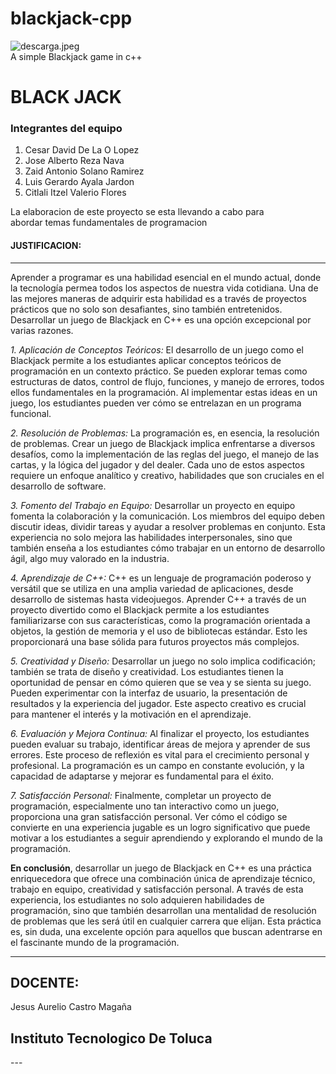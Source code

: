 # blackjack-cpp

![descarga.jpeg](..%2F..%2FOneDrive%2FIm%C3%A1genes%2FSaved%20Pictures%2Fdescarga.jpeg)
<br>
A simple Blackjack game in c++
<h1>BLACK JACK</h1>
<h3>Integrantes del equipo</h3>
<ol>
    <li>Cesar David De La O Lopez</li>
    <li>Jose Alberto Reza Nava</li>
    <li>Zaid Antonio Solano Ramirez</li>
    <li>Luis Gerardo Ayala Jardon</li>
    <li>Citlali Itzel Valerio Flores</li>
</ol>
La elaboracion de este proyecto se esta llevando a cabo para<br> 
abordar temas fundamentales de programacion
<br>
<h4>JUSTIFICACION:</h4>

---


Aprender a programar es una habilidad esencial en el mundo actual, donde la tecnología permea todos los aspectos de nuestra vida cotidiana. Una de las mejores maneras de adquirir esta habilidad es a través de proyectos prácticos que no solo son desafiantes, sino también entretenidos. Desarrollar un juego de Blackjack en C++ es una opción excepcional por varias razones.

*1. Aplicación de Conceptos Teóricos:*
El desarrollo de un juego como el Blackjack permite a los estudiantes aplicar conceptos teóricos de programación en un contexto práctico. Se pueden explorar temas como estructuras de datos, control de flujo, funciones, y manejo de errores, todos ellos fundamentales en la programación. Al implementar estas ideas en un juego, los estudiantes pueden ver cómo se entrelazan en un programa funcional.

*2. Resolución de Problemas:*
La programación es, en esencia, la resolución de problemas. Crear un juego de Blackjack implica enfrentarse a diversos desafíos, como la implementación de las reglas del juego, el manejo de las cartas, y la lógica del jugador y del dealer. Cada uno de estos aspectos requiere un enfoque analítico y creativo, habilidades que son cruciales en el desarrollo de software.

*3. Fomento del Trabajo en Equipo:*
Desarrollar un proyecto en equipo fomenta la colaboración y la comunicación. Los miembros del equipo deben discutir ideas, dividir tareas y ayudar a resolver problemas en conjunto. Esta experiencia no solo mejora las habilidades interpersonales, sino que también enseña a los estudiantes cómo trabajar en un entorno de desarrollo ágil, algo muy valorado en la industria.

*4. Aprendizaje de C++:*
C++ es un lenguaje de programación poderoso y versátil que se utiliza en una amplia variedad de aplicaciones, desde desarrollo de sistemas hasta videojuegos. Aprender C++ a través de un proyecto divertido como el Blackjack permite a los estudiantes familiarizarse con sus características, como la programación orientada a objetos, la gestión de memoria y el uso de bibliotecas estándar. Esto les proporcionará una base sólida para futuros proyectos más complejos.

*5. Creatividad y Diseño:*
Desarrollar un juego no solo implica codificación; también se trata de diseño y creatividad. Los estudiantes tienen la oportunidad de pensar en cómo quieren que se vea y se sienta su juego. Pueden experimentar con la interfaz de usuario, la presentación de resultados y la experiencia del jugador. Este aspecto creativo es crucial para mantener el interés y la motivación en el aprendizaje.

*6. Evaluación y Mejora Continua:*
Al finalizar el proyecto, los estudiantes pueden evaluar su trabajo, identificar áreas de mejora y aprender de sus errores. Este proceso de reflexión es vital para el crecimiento personal y profesional. La programación es un campo en constante evolución, y la capacidad de adaptarse y mejorar es fundamental para el éxito.

*7. Satisfacción Personal:*
Finalmente, completar un proyecto de programación, especialmente uno tan interactivo como un juego, proporciona una gran satisfacción personal. Ver cómo el código se convierte en una experiencia jugable es un logro significativo que puede motivar a los estudiantes a seguir aprendiendo y explorando el mundo de la programación.

<strong >En conclusión</strong>, desarrollar un juego de Blackjack en C++ es una práctica enriquecedora que ofrece una combinación única de aprendizaje técnico, trabajo en equipo, creatividad y satisfacción personal. A través de esta experiencia, los estudiantes no solo adquieren habilidades de programación, sino que también desarrollan una mentalidad de resolución de problemas que les será útil en cualquier carrera que elijan. Esta práctica es, sin duda, una excelente opción para aquellos que buscan adentrarse en el fascinante mundo de la programación.

--- 
<h2><Strong>DOCENTE:</Strong></h2> Jesus Aurelio Castro Magaña <br>
<h2><Strong>Instituto Tecnologico De Toluca</Strong></h2>
---



